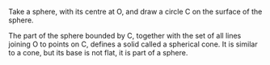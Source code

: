 Take a sphere, with its centre at O, and draw a circle C on the surface
of the sphere.

The part of the sphere bounded by C, together with the set of all lines
joining O to points on C, defines a solid called a spherical cone. It is
similar to a cone, but its base is not flat, it is part of a sphere.

